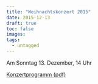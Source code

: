 ```yaml
---
title: "Weihnachtskonzert 2015"
date: 2015-12-13
draft: true
toc: false
images:
tags: 
  - untagged
---
```


Am Sonntag 13. Dezember, 14 Uhr

[Konzertprogramm (pdf)](/pdf/201512-konzertprogramm.pdf)

